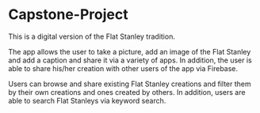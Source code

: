 # Capstone-Project

This is a digital version of the Flat Stanley tradition.

The app allows the user to take a picture, add an image of the Flat Stanley and add a caption and share it via a variety of apps. 
In addition, the user is able to share his/her creation with other users of the app via Firebase.

Users can browse and share existing Flat Stanley creations and filter them by their own creations and ones created by others. In addition, users
are able to search Flat Stanleys via keyword search.
